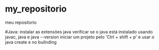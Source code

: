 # my_repositorio
 meu repositorio


#Java:
instalar as extensões java
verificar se o java está instalado usando javac, java e java --version
iniciar um projeto pelo 'Ctrl + shift + p' e usar o java create e no builnding
